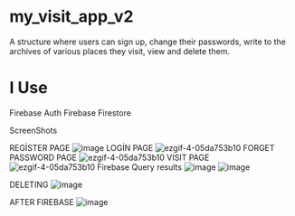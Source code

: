 # my_visit_app_v2

A structure where users can sign up, change their passwords, write to the archives of various places they visit, view and delete them.



# I Use 


Firebase Auth
Firebase Firestore




ScreenShots

REGİSTER PAGE
![image](https://github.com/FurkanEmircanDursun/my_visit_app_v2/assets/63562726/48845c24-b9ee-4cc6-9199-e867a2dbd62b)
LOGİN PAGE
![ezgif-4-05da753b10](https://github.com/FurkanEmircanDursun/furkan_emircan_dursun_vize2/assets/63562726/-57b7-40ea-b206-457868f07264)
FORGET PASSWORD PAGE
![ezgif-4-05da753b10](https://github.com/FurkanEmircanDursun/furkan_emircan_dursun_vize2/assets/63562726/-57b7-40ea-b206-457868f07264)
VISIT PAGE
![ezgif-4-05da753b10](https://github.com/FurkanEmircanDursun/furkan_emircan_dursun_vize2/assets/63562726/-57b7-40ea-b206-457868f07264)
Firebase Query results 
![image](https://github.com/FurkanEmircanDursun/my_visit_app_v2/assets/63562726/9de932bf-383a-4698-9cc3-b05191d3ca8a)
![image](https://github.com/FurkanEmircanDursun/my_visit_app_v2/assets/63562726/938a9329-6b16-4b62-9675-4c7362ea99f8)

DELETING
![image](https://github.com/FurkanEmircanDursun/my_visit_app_v2/assets/63562726/81f392bd-d36d-48af-8319-094ea415b9f6)

AFTER FIREBASE 
![image](https://github.com/FurkanEmircanDursun/my_visit_app_v2/assets/63562726/a275ce4d-6be9-4532-9ca2-8295408353e5)


